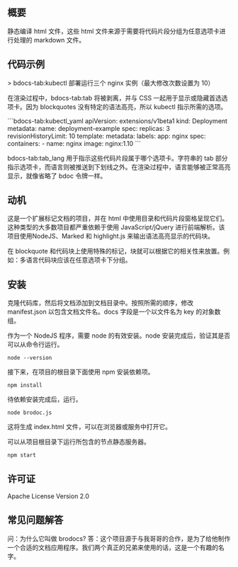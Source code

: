 ## 概要


静态编译 html 文件，这些 html 文件来源于需要将代码片段分组为任意选项卡进行处理的 markdown 文件。


## 代码示例


\> bdocs-tab:kubectl 部署运行三个 nginx 实例（最大修改次数设置为 10）


在渲染过程中，bdocs-tab:tab 将被剥离，并与 CSS 一起用于显示或隐藏首选选项卡。因为 blockquotes 没有特定的语法高亮，所以 kubectl 指示所需的选项。

\`\`\`bdocs-tab:kubectl_yaml
apiVersion: extensions/v1beta1
kind: Deployment
metadata:
  name: deployment-example
spec:
  replicas: 3
  revisionHistoryLimit: 10
  template:
    metadata:
      labels:
        app: nginx
    spec:
      containers:
      - name: nginx
        image: nginx:1.10
\`\`\`


bdocs-tab:tab_lang 用于指示这些代码片段属于哪个选项卡。字符串的 tab 部分指示选项卡，而语言则被推送到下划线之外。在渲染过程中，语言能够被正常高亮显示，就像省略了 bdoc 令牌一样。


## 动机


这是一个扩展标记文档的项目，并在 html 中使用目录和代码片段窗格呈现它们。这种类型的大多数项目都严重依赖于使用 JavaScript/jQuery 进行前端解析。该项目使用NodeJS、Marked 和 highlight.js 来输出语法高亮显示的代码块。


在 blockquote 和代码块上使用特殊的标记，块就可以根据它的相关性来放置。例如：多语言代码块应该在任意选项卡下分组。


## 安装


克隆代码库，然后将文档添加到文档目录中。按照所需的顺序，修改 manifest.json 以包含文档文件名。docs 字段是一个以文件名为 key 的对象数组。


作为一个 NodeJS 程序，需要 node 的有效安装。node 安装完成后，验证其是否可以从命令行运行。
```
node --version
```

接下来，在项目的根目录下面使用 npm 安装依赖项。
```
npm install
```


待依赖安装完成后，运行。
```
node brodoc.js
```


这将生成 index.html 文件，可以在浏览器或服务中打开它。


可以从项目根目录下运行所包含的节点静态服务器。
```
npm start
```


## 许可证

Apache License Version 2.0


## 常见问题解答


问：为什么它叫做 brodocs?
答：这个项目源于与我哥哥的合作，是为了给他制作一个合适的文档应用程序。我们两个真正的兄弟来使用的话，这是一个有趣的名字。